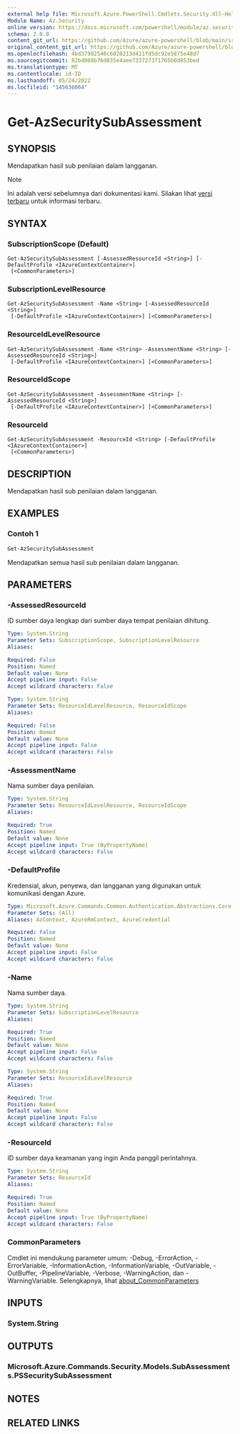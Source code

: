 ```yaml
---
external help file: Microsoft.Azure.PowerShell.Cmdlets.Security.dll-Help.xml
Module Name: Az.Security
online version: https://docs.microsoft.com/powershell/module/az.security/Get-AzSecuritySubAssessment
schema: 2.0.0
content_git_url: https://github.com/Azure/azure-powershell/blob/main/src/Security/Security/help/Get-AzSecuritySubAssessment.md
original_content_git_url: https://github.com/Azure/azure-powershell/blob/main/src/Security/Security/help/Get-AzSecuritySubAssessment.md
ms.openlocfilehash: 4bd37982546c6020213d411fd5dc92e5875e48d7
ms.sourcegitcommit: 82b4008b76d035e4aee733727371765b0d853bed
ms.translationtype: MT
ms.contentlocale: id-ID
ms.lasthandoff: 05/24/2022
ms.locfileid: "145636064"
---
```

# Get-AzSecuritySubAssessment

## SYNOPSIS
Mendapatkan hasil sub penilaian dalam langganan.

> [!NOTE]
>Ini adalah versi sebelumnya dari dokumentasi kami. Silakan lihat [versi terbaru](/powershell/module/az.security/get-azsecuritysubassessment) untuk informasi terbaru.

## SYNTAX

### SubscriptionScope (Default)
```
Get-AzSecuritySubAssessment [-AssessedResourceId <String>] [-DefaultProfile <IAzureContextContainer>]
 [<CommonParameters>]
```

### SubscriptionLevelResource
```
Get-AzSecuritySubAssessment -Name <String> [-AssessedResourceId <String>]
 [-DefaultProfile <IAzureContextContainer>] [<CommonParameters>]
```

### ResourceIdLevelResource
```
Get-AzSecuritySubAssessment -Name <String> -AssessmentName <String> [-AssessedResourceId <String>]
 [-DefaultProfile <IAzureContextContainer>] [<CommonParameters>]
```

### ResourceIdScope
```
Get-AzSecuritySubAssessment -AssessmentName <String> [-AssessedResourceId <String>]
 [-DefaultProfile <IAzureContextContainer>] [<CommonParameters>]
```

### ResourceId
```
Get-AzSecuritySubAssessment -ResourceId <String> [-DefaultProfile <IAzureContextContainer>]
 [<CommonParameters>]
```

## DESCRIPTION
Mendapatkan hasil sub penilaian dalam langganan.

## EXAMPLES

### Contoh 1
```powershell
Get-AzSecuritySubAssessment
```

Mendapatkan semua hasil sub penilaian dalam langganan.

## PARAMETERS

### -AssessedResourceId
ID sumber daya lengkap dari sumber daya tempat penilaian dihitung.

```yaml
Type: System.String
Parameter Sets: SubscriptionScope, SubscriptionLevelResource
Aliases:

Required: False
Position: Named
Default value: None
Accept pipeline input: False
Accept wildcard characters: False
```

```yaml
Type: System.String
Parameter Sets: ResourceIdLevelResource, ResourceIdScope
Aliases:

Required: False
Position: Named
Default value: None
Accept pipeline input: False
Accept wildcard characters: False
```

### -AssessmentName
Nama sumber daya penilaian.

```yaml
Type: System.String
Parameter Sets: ResourceIdLevelResource, ResourceIdScope
Aliases:

Required: True
Position: Named
Default value: None
Accept pipeline input: True (ByPropertyName)
Accept wildcard characters: False
```

### -DefaultProfile
Kredensial, akun, penyewa, dan langganan yang digunakan untuk komunikasi dengan Azure.

```yaml
Type: Microsoft.Azure.Commands.Common.Authentication.Abstractions.Core.IAzureContextContainer
Parameter Sets: (All)
Aliases: AzContext, AzureRmContext, AzureCredential

Required: False
Position: Named
Default value: None
Accept pipeline input: False
Accept wildcard characters: False
```

### -Name
Nama sumber daya.

```yaml
Type: System.String
Parameter Sets: SubscriptionLevelResource
Aliases:

Required: True
Position: Named
Default value: None
Accept pipeline input: False
Accept wildcard characters: False
```

```yaml
Type: System.String
Parameter Sets: ResourceIdLevelResource
Aliases:

Required: True
Position: Named
Default value: None
Accept pipeline input: False
Accept wildcard characters: False
```

### -ResourceId
ID sumber daya keamanan yang ingin Anda panggil perintahnya.

```yaml
Type: System.String
Parameter Sets: ResourceId
Aliases:

Required: True
Position: Named
Default value: None
Accept pipeline input: True (ByPropertyName)
Accept wildcard characters: False
```

### CommonParameters
Cmdlet ini mendukung parameter umum: -Debug, -ErrorAction, -ErrorVariable, -InformationAction, -InformationVariable, -OutVariable, -OutBuffer, -PipelineVariable, -Verbose, -WarningAction, dan -WarningVariable. Selengkapnya, lihat [about_CommonParameters](http://go.microsoft.com/fwlink/?LinkID=113216)

## INPUTS

### System.String

## OUTPUTS

### Microsoft.Azure.Commands.Security.Models.SubAssessments.PSSecuritySubAssessment

## NOTES

## RELATED LINKS
